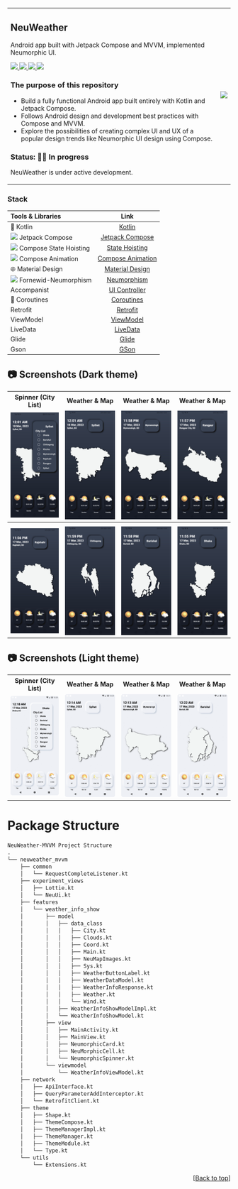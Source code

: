 <div id="top"></div>

<table style="width:100%">
  <tr>
    <td>

## NeuWeather

<p align="left">Android app built with Jetpack Compose and MVVM, implemented Neumorphic UI.</p>

<p align="left">
    <a href = "https://kotlinlang.org/docs/home.html">
      <img src = "https://img.shields.io/badge/Kotlin-1.7.20-blue.svg?color=blue&style=for-the-badge" />
    </a>
    <a href = "https://kotlinlang.org/docs/home.html">
      <img src = "https://img.shields.io/badge/Jetpack%20Compose-1.3.2-blue.svg?color=blue&style=for-the-badge" />
    </a>
    <a href="https://m2.material.io/design/introduction">
      <img src="https://img.shields.io/badge/Material%20Design-3-blue.svg?color=blue&style=for-the-badge"/>
    </a>
    <a href="https://m2.material.io/design/introduction">
      <img src="https://img.shields.io/badge/Forenwid%20Neumorphism-0.3.0-blue.svg?color=blue&style=for-the-badge"/>
    </a>
</p>

### The purpose of this repository

- Build a fully functional Android app built entirely with Kotlin and Jetpack Compose.
- Follows Android design and development best practices with Compose and MVVM.
- Explore the possibilities of creating complex UI and UX of a popular design trends like Neumorphic UI design using
  Compose.

### Status: 👨‍💻 In progress

<p>NeuWeather is under active development.</p>

</td> 
<td>

  <img src = "NeuWeather_SS/NeuWeatherDemo.gif" width="240"/>
</td>
</tr>
</table>

### Stack

| Tools & Libraries| Link |
|     :---      |          :---: |
| 🤖 Kotlin | [Kotlin](https://kotlinlang.org) |](https://developer.android.com/jetpack/compose) |
| <img src = "https://tabris.com/wp-content/uploads/2021/06/jetpack-compose-icon_RGB.png" width="15"/> Jetpack Compose | [Jetpack Compose](https://developer.android.com/jetpack) |
| <img src = "https://static.vecteezy.com/system/resources/previews/010/878/962/original/3d-rendering-of-cute-icon-illustration-timeout-timer-empty-state-png.png" width="15"/> Compose State Hoisting | [State Hoisting](https://developer.android.com/jetpack/compose/state) |
| <img src = "https://upload.wikimedia.org/wikipedia/commons/thumb/d/de/Animated-runner.svg/1024px-Animated-runner.svg.png" width="15"/> Compose Animation | [Compose Animation](https://developer.android.com/jetpack/compose/animation) |
| 🌐 Material Design | [Material Design](https://developer.android.com/jetpack/androidx/releases/compose-material) |
| <img src = "https://static.vecteezy.com/system/resources/previews/011/893/886/non_2x/neumorphic-circle-icon-neumorphism-ui-button-free-png.png" width="15"/> Fornewid-Neumorphism | [Neumorphism](https://github.com/fornewid/neumorphism) |
| Accompanist | [UI Controller](https://github.com/google/accompanist/tree/main/systemuicontroller) |
| 🌊 Coroutines | [Coroutines](https://developer.android.com/kotlin/coroutines) |
|  Retrofit | [Retrofit](https://square.github.io/retrofit/) |
| ViewModel | [ViewModel](https://developer.android.com/topic/libraries/architecture/viewmodel) |
|   LiveData | [LiveData](https://developer.android.com/topic/libraries/architecture/livedata) |
| Glide | [Glide](https://github.com/bumptech/glide) |
| Gson | [GSon](https://github.com/google/gson) |


## 📷 Screenshots (Dark theme)

<table style="width:100%">
  <tr>
    <th>Spinner (City List)</th>
    <th>Weather & Map</th> 
    <th>Weather & Map</th>
    <th>Weather & Map</th>
  </tr>
  <tr>
    <td><img src = "NeuWeather_SS/d1.jpg" width=240/></td> 
    <td><img src = "NeuWeather_SS/d2.jpg" width=240/></td>
    <td><img src = "NeuWeather_SS/d3.jpg" width=240/></td> 
    <td><img src = "NeuWeather_SS/d4.jpg" width=240/></td>
  </tr>
  <tr>
    <th></th>
    <th></th>
    <th></th>
    <th></th>
  </tr>
  <tr>
    <td><img src = "NeuWeather_SS/d5.jpg" width=240/></td>
    <td><img src = "NeuWeather_SS/d6.jpg" width=240/></td>
    <td><img src = "NeuWeather_SS/d7.jpg" width=240/></td>
    <td><img src = "NeuWeather_SS/d8.jpg" width=240/></td>
  </tr>
</table>


## 📷 Screenshots (Light theme)

<table style="width:100%">
  <tr>
    <th>Spinner (City List)</th>
    <th>Weather & Map</th> 
    <th>Weather & Map</th>
    <th>Weather & Map</th>
  </tr>
  <tr>
    <td><img src = "NeuWeather_SS/l1.png" width=240/></td> 
    <td><img src = "NeuWeather_SS/l6.png" width=240/></td>
    <td><img src = "NeuWeather_SS/l2.png" width=240/></td> 
    <td><img src = "NeuWeather_SS/l3.png" width=240/></td>
  </tr>
  <!-- <tr>
    <th>Invite</th>
    <th>Password Manager Dialog</th>
    <th>Create Server</th>
    <th>Friends</th>
  </tr> -->
  <!-- <tr>
    <td><img src = "NeuWeather_SS/l5.png" width=240/></td>
    <td><img src = "NeuWeather_SS/l6.png" width=240/></td>
    <td><img src = "NeuWeather_SS/l7.png" width=240/></td>
    <td><img src = "NeuWeather_SS/l8.png" width=240/></td>
  </tr> -->
</table>


# Package Structure

    NeuWeather-MVVM Project Structure
    .
    └── neuweather_mvvm
        ├── common
        │   └── RequestCompleteListener.kt
        ├── experiment_views
        │   ├── Lottie.kt
        │   └── NeuUi.kt
        ├── features
        │   └── weather_info_show
        │       ├── model
        │       │   ├── data_class
        │       │   │   ├── City.kt
        │       │   │   ├── Clouds.kt
        │       │   │   ├── Coord.kt
        │       │   │   ├── Main.kt
        │       │   │   ├── NeuMapImages.kt
        │       │   │   ├── Sys.kt
        │       │   │   ├── WeatherButtonLabel.kt
        │       │   │   ├── WeatherDataModel.kt
        │       │   │   ├── WeatherInfoResponse.kt
        │       │   │   ├── Weather.kt
        │       │   │   └── Wind.kt
        │       │   ├── WeatherInfoShowModelImpl.kt
        │       │   └── WeatherInfoShowModel.kt
        │       ├── view
        │       │   ├── MainActivity.kt
        │       │   ├── MainView.kt
        │       │   ├── NeumorphicCard.kt
        │       │   ├── NeuMorphicCell.kt
        │       │   └── NeumorphicSpinner.kt
        │       └── viewmodel
        │           └── WeatherInfoViewModel.kt
        ├── network
        │   ├── ApiInterface.kt
        │   ├── QueryParameterAddInterceptor.kt
        │   └── RetrofitClient.kt
        ├── theme
        │   ├── Shape.kt
        │   ├── ThemeCompose.kt
        │   ├── ThemeManagerImpl.kt
        │   ├── ThemeManager.kt
        │   ├── ThemeModule.kt
        │   └── Type.kt
        └── utils
            └── Extensions.kt

<p align="right">[<a href="#top">Back to top</a>]</p>

